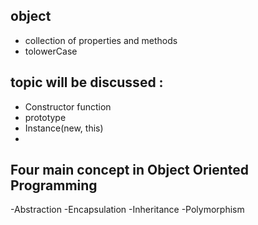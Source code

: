 ## object 
- collection of properties and methods 
- tolowerCase

## topic will be discussed :

 - Constructor function 
 - prototype
 - Instance(new, this)
 -

## Four main concept in Object Oriented Programming

-Abstraction
-Encapsulation
-Inheritance
-Polymorphism
